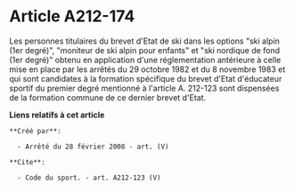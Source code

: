 # Article A212-174

Les personnes titulaires du brevet d'Etat de ski dans les options "ski alpin (1er degré)", "moniteur de ski alpin pour
enfants" et "ski nordique de fond (1er degré)" obtenu en application d'une réglementation antérieure à celle mise en place
par les arrêtés du 29 octobre 1982 et du 8 novembre 1983 et qui sont candidates à la formation spécifique du brevet d'Etat
d'éducateur sportif du premier degré mentionné à l'article A. 212-123 sont dispensées de la formation commune de ce dernier
brevet d'Etat.

**Liens relatifs à cet article**

	**Créé par**:

	  - Arrêté du 28 février 2008 - art. (V)

	**Cite**:

	  - Code du sport. - art. A212-123 (V)
